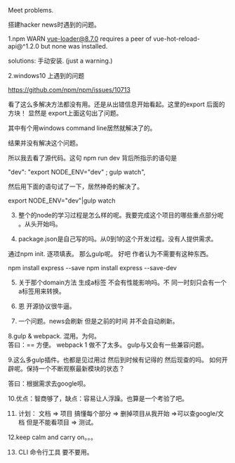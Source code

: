 Meet problems. 

搭建hacker news时遇到的问题。

1.npm WARN vue-loader@8.7.0 requires a peer of vue-hot-reload-api@^1.2.0 but none was installed.

solutions: 手动安装. (just a warning.)

2.windows10 上遇到的问题

https://github.com/npm/npm/issues/10713

看了这么多解决方法都没有用。还是从出错信息开始看起。这里的export 后面的方块！ 显然是 export上面这句出了问题。

其中有个用windows command line居然就解决了的。

结果并没有解决这个问题。

所以我去看了源代码。这句 npm run dev 背后所指示的语句是 

"dev": "export NODE_ENV=\"dev\" ; gulp watch",

然后用下面的语句试了一下，居然神奇的解决了。

export NODE_ENV="dev"|gulp watch

3. 整个的node的学习过程是怎么样的呢。我要完成这个项目的哪些重点部分呢 。从头开始吗。

4. package.json是自己写的吗。从0到1的这个开发过程。没有人提供需求。

通过npm init. 逐项填表。  那么gulp呢。 好吧 作者认为不需要有这种东西。

npm install express --save
npm install express --save-dev


5. 关于那个domain方法 生成a标签 不会有性能影响吗。不 同一时刻只会有一个a标签用来转换。

6.  恩 开源协议很牛逼。

7. 一个问题。news会刷新 但是之前的时间 并不会自动刷新。

8.gulp & webpack. 混用。为何。			
答曰：== 方便。 webpack 1 做不了太多。 gulp与又会有一些兼容问题。

9.这么多gulp插件。也都是见过用过 然后到时候有记得的 然后现查的吗。 如何开辟呢。保持一个不断观察最新模块的状态？   

答曰：根据需求去google呗。

10.优点：智商够了，缺点：容易让人浮躁。也算是一个考验了吧。

11. 计划： 文档 => 项目 搞懂每个部分 => 删掉项目从我开始 =>可以查google/文档 但是不能看项目 => 测试。 

12.keep calm and carry on。。。

13. CLI 命令行工具 要不要用。